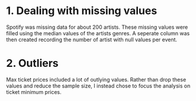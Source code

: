 # 1. Dealing with missing values

Spotify was missing data for about 200 artists. These missing values were filled using the median values of the artists genres. A seperate column was then created recording the number of artist with null values per event.

# 2. Outliers
Max ticket prices included a lot of outlying values. Rather than drop these values and reduce the sample size, I instead chose to focus the analysis on ticket minimum prices.
